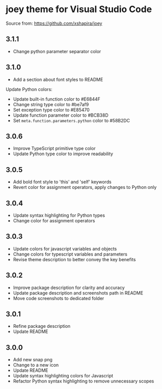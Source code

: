 # joey theme for Visual Studio Code

Source from: <https://github.com/xshapira/joey>

## 3.1.1

* Change python parameter separator color

## 3.1.0

* Add a section about font styles to README

Update Python colors:

* Update built-in function color to #E6844F
* Change string type color to #be7af9
* Set exception type color to #E85470
* Update function parameter color to #BCB38D
* Set `meta.function.parameters.python` color to #58B2DC

## 3.0.6

* Improve TypeScript primitive type color
* Update Python type color to improve readability

## 3.0.5

* Add bold font style to 'this' and 'self' keywords
* Revert color for assignment operators, apply changes to Python only

## 3.0.4

* Update syntax highlighting for Python types
* Change color for assignment operators

## 3.0.3

* Update colors for javascript variables and objects
* Change colors for typescript variables and parameters
* Revise theme description to better convey the key benefits

## 3.0.2

* Improve package description for clarity and accuracy
* Update package description and screenshots path in README
* Move code screenshots to dedicated folder

## 3.0.1

* Refine package description
* Update README

## 3.0.0

* Add new snap png
* Change to a new icon
* Update README
* Update syntax highlighting colors for Javascript
* Refactor Python syntax highlighting to remove unnecessary scopes
